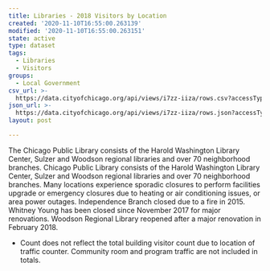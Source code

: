 ```yaml
---
title: Libraries - 2018 Visitors by Location
created: '2020-11-10T16:55:00.263139'
modified: '2020-11-10T16:55:00.263151'
state: active
type: dataset
tags:
  - Libraries
  - Visitors
groups:
  - Local Government
csv_url: >-
  https://data.cityofchicago.org/api/views/i7zz-iiza/rows.csv?accessType=DOWNLOAD
json_url: >-
  https://data.cityofchicago.org/api/views/i7zz-iiza/rows.json?accessType=DOWNLOAD
layout: post

---
```

The Chicago Public Library consists of the Harold Washington Library Center, Sulzer and Woodson regional libraries and over 70 neighborhood branches. Chicago Public Library consists of the Harold Washington Library Center, Sulzer and Woodson regional libraries and over 70 neighborhood branches. Many locations experience sporadic closures to perform facilities upgrade or emergency closures due to heating or air conditioning issues, or area power outages. Independence Branch closed due to a fire in 2015. Whitney Young has been closed since November 2017 for major renovations. Woodson Regional Library reopened after a major renovation in February 2018.

* Count does not reflect the total building visitor count due to location of traffic counter. Community room and program traffic are not included in totals.

